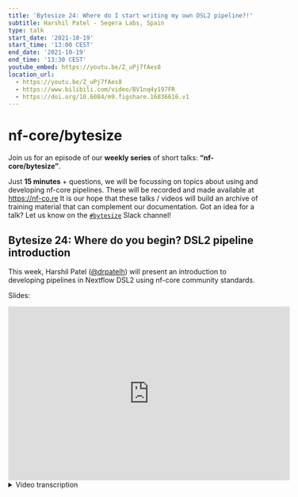 ```yaml
---
title: 'Bytesize 24: Where do I start writing my own DSL2 pipeline?!'
subtitle: Harshil Patel - Seqera Labs, Spain
type: talk
start_date: '2021-10-19'
start_time: '13:00 CEST'
end_date: '2021-10-19'
end_time: '13:30 CEST'
youtube_embed: https://youtu.be/Z_uPj7fAes8
location_url:
  - https://youtu.be/Z_uPj7fAes8
  - https://www.bilibili.com/video/BV1nq4y197FR
  - https://doi.org/10.6084/m9.figshare.16836616.v1
---
```


# nf-core/bytesize

Join us for an episode of our **weekly series** of short talks: **“nf-core/bytesize”**.

Just **15 minutes** + questions, we will be focussing on topics about using and developing nf-core pipelines.
These will be recorded and made available at <https://nf-co.re>
It is our hope that these talks / videos will build an archive of training material that can complement our documentation. Got an idea for a talk? Let us know on the [`#bytesize`](https://nfcore.slack.com/channels/bytesize) Slack channel!

## Bytesize 24: Where do you begin? DSL2 pipeline introduction

This week, Harshil Patel ([@drpatelh](http://github.com/drpatelh/)) will present an introduction to developing pipelines in Nextflow DSL2 using nf-core community standards.

Slides:

<div class="ratio ratio-16x9">
    <iframe src="https://widgets.figshare.com/articles/16836616/embed?show_title=1" width="568" height="351" allowfullscreen frameborder="0"></iframe>
</div>

<details markdown="1"><summary>Video transcription</summary>
**Note: The content has been edited for reader-friendliness**

[0:01](https://youtu.be/Z_uPj7fAes8&t=1)
(host) [...] talk which is in preparation for the big DSL2 hackathon next week and today we have Harshil Patel from Seqera Labs presenting about writing your own nf-core DSL2 pipeline. During the talk if you have any questions for Harshil please put them in the chat and I'll read them out. As a reminder this video and all the previous bytesize talks are on the YouTube channel so you can consult them there later as well and all the links are on our homepage, so please take it away Harshil.

[0:26](https://youtu.be/Z_uPj7fAes8&t=26)
Hello everyone, good afternoon and thank you for watching and joining this talk. I will be giving the 24th nf-core bytesize talk. It's just amazing how we have got this far with this many talks now. I remember when we were still setting this stuff up, but hopefully they're useful to you guys. This particular one will be about trying to deal with the exploding head that is "I've got a DSL1 pipeline or I'm comfortable with DSL1, how do I now switch to writing a DSL2 Nextflow pipeline?".

[1:08](https://youtu.be/Z_uPj7fAes8&t=68)
Nextflow, as some of you know has this new syntax called DSL2 which is a more modular syntax. It allows you to reuse components and essentially make things a bit more flexible in terms of pipeline development as well. There's loads of resources so as I mentioned we have bytesize talks, that are revolved around DSL2 pipeline development. How we are tackling DSL2 on nf-core, but there are some generic concepts there, that may be useful to you as well. If you like, in the bytesize tests there are also some guidelines and other stuff that you may be able to take away to use for your own DSL2 pipeline development in non-nf-core pipelines too. Last week, Rike, Maxime and I recorded a couple of more up-to-date talks about the pipeline structure that we have for DSL2 in the template that we maintain on nf-core tools. I just briefly went through that again in preparation for the hackathon, so people get an idea as to what these files are doing and why they're there. Another talk which was typically a 45-minute talk. By my standards, that is where I typically get with these talks. That one was more about the process of picking a module and using the various tooling that we've created, to then contribute that back to nf-core modules. There are some generic concepts there that may be useful to you to take away.

[2:43](https://youtu.be/Z_uPj7fAes8&t=163)
The first thing I would do is attempt to watch some of these talks here, and also we've got loads of documentation and guidelines on the website, that'd be worth looking at. Figuring out how to tackle DSL2 in some way philosophically, would be in comparison to the way that you would attempt to figure out how these components are put together. The smallest unit of a DSL2 pipeline will be a module. So attempting to figure out how you need to mentally create and write these modules, to structure an entire pipeline together, is quite useful. We've got these guidelines and adding new modules and some of the concepts that we've used to attempt to standardize these these modules and the syntax available on the website for you to have a look at.

[3:33](https://youtu.be/Z_uPj7fAes8&t=213)
How you convert your pipeline will obviously depend on what status it is and where you're coming from, where you're starting from. For existing nf-core pipelines a lot of the groundwork has now been done, in terms of porting our old DSL1 template to a DSL2 template and switching things around, adding tests, all the boilerplates. This is one of the big advantages of working in a community like this, because it's not just me or another person, or someone else doing this, there's an entire community contributing to this. It just makes it easier to maintain and push these changes and across an entire sway the pipelines.

[4:15](https://youtu.be/Z_uPj7fAes8&t=213)
Those starting out with existing pipelines, you just would need to merge in the template sync that you would have got via a pull request. This is automated, it's sent out when whenever we release the nf-core tools package. You would have a pull request that is sitting there, waiting to be merged in. The first thing I would do with that, is just merge that in. You may have quite a few merge conflicts, but unfortunately, because this is such a big change, you will have to wrestle with those for now. Hopefully in the future they'll get smaller and smaller as things stabilize.

[4:45](https://youtu.be/Z_uPj7fAes8&t=285)
Get the tests working again. With nf-core pipelines we insist on having test data sets for continuous integration and for local testing. It just means that whenever you update the pipeline code you can test the pipeline to make sure it's working. After you've merged in the template sync, try and get the test working again, even if it's still in a DSL1 format. Just try and get the test working again and then decide how you want to tackle the implementation, which i'll go through briefly in some of the following slides. With new nf-core pipelines we have loads of guidelines and docs. There's very small differences in the way that the template has changed between DSL1 and DSL2, in order to manage the modules aspect. More change probably has been in the way that we've siloed away some of the boilerplate code into into lib directories, to make it easier to read the code that we've got there, and to update it. More guidelines and documentations on the website. I won't go through that in detail. Have a look.

[5:46](https://youtu.be/Z_uPj7fAes8&t=346)
But most importantly, if you want to contribute a pipeline to nf-core or you're thinking of doing it - whether you start off by with a new nf-core pipeline, or you start off thinking "I'm just going to write my own pipeline but maybe I might contribute to nf-core in the future" - please come and approach us first. Because we try not to have redundancy in pipelines and it's always a community decision as to what gets in. It'd be great if you can approach this before you lay down in your code. Things can become a bit awkward, when you've written a pipeline and it's fully functional and it's in all its awesomeness, but it may not necessarily fit with what we have or what we require. In that case we don't want to disappoint you or make things difficult for everyone.

[6:34](https://youtu.be/Z_uPj7fAes8&t=394)
If you've got a non-nf-core pipeline, so for example you don't want to contribute to nf-core, you can still use the tooling that we've created. It's completely up to you and it's flexible, how you adopt the standards and the template and the different files and stuff that we've got in the template. This is simply done by using the `nf-core create` command in the nf-core tools package. It's one command, you get a bunch of boilerplate stuff, that you don't have to do yourself. If you're just looking at writing simple Nextflow pipelines this may be overkill. But if you're seriously thinking about writing your own pipeline, even to use as a reference to see how the community itself is adopting best practices, how they run github actions, use continuous integration, configuration, linting, all sorts of other stuff as well. This is very useful to have a look. Like I mentioned, I gave a talk about that last week, so you can see what it looks like and what the files in that repository are doing.

[7:28](https://youtu.be/Z_uPj7fAes8&t=448)
It also means that you can sync in the template. Whenever we do a release of nf-core tools all nf-core pipelines automatically get this sync PR. Anything we've updated in the pipeline template then gets pushed automatically to these pipelines via this sync PR. If you have created a pipeline template, or be it, whether you're not going to contribute to nf-core, then you can use the sync functionality to update your template too with that. It just it just allows you to keep up to date with the best practices and other boilerplate and bugs fixes and stuff, that the community is implementing.

[8:07](https://youtu.be/Z_uPj7fAes8&t=487)
It also means the pipeline can be contributed later. Like I said, approach us first if you are seriously thinking about it. When you use `nf-core create`, it does a few things, especially with git. There's a bit of magic there, that allows you to then contribute that pipeline to nf-core later on down the line, if you so wish to so. That's another advantage. We also have loads of other nf-core tools commands. Check it out. I won't go through them now but there's various tools for linting and other stuff that'll be useful for maintaining and developing the pipelines.

[8:44](https://youtu.be/Z_uPj7fAes8&t=524)
The first call I would recommend is to look at nf-core modules. That's our repository for wrapper scripts, essentially, or DSL2 modules. It's been developing immensely well. We've got six to seven contributors. We've almost got to 300 modules now, which after the hackathon, I imagine, will completely surpass that. It's just a repository for standardized module wrapper scripts for individual tools like fastqc, or trim galore, that you can just pull and use directly in your pipelines. You don't need to go through the effort of writing these modules. It saves a lot of work and this fits in with the ethos of Nextflow DSL2 as well. It's constantly evolving. I won't say that it's completely stable, because it's not. I would say however that we're constantly making it better and trying to shift towards using as Nextflow-esque language and approaches as possible. So check it out!

[9:47](https://youtu.be/Z_uPj7fAes8&t=587)
To add to that, we've got loads of tools that we've added in nf-core tools, specifically to deal with modules. I've listed them here. You can list modules, install them, update, and all sorts of other functionalities. Some of this I refer to in the other pre-hackathon talk about contributing to nf-core modules, that I gave last week. The link was in the first slide.

[10:10](https://youtu.be/Z_uPj7fAes8&t=610)
We plan to have subworkflows in the future. For those of you that don't know what a subworkflow is, it is essentially a chain of modules. A module is a unit of DSL2, let's say where you've got FastQC that runs on a single sample and performs a particular task. However you can chain these together so you can run FastQC and adapter trimming after that as a subworkflow. Then you get a larger chain of modules, that you can then just plug into a pipeline, without having to individually chain them together. This is the true power of DSL2.

[10:48](https://youtu.be/Z_uPj7fAes8&t=648)
How we make subworkflow shareable and reusable across pipelines is going to be a real test, because we'll have to figure out a few other things. We plan to tackle some of this at the hackathon next week and maybe - as you can see we've got an nf-core modules command - we'll probably have an nf-core subworkflows command, that will install all of the module dependencies, as well as the subworkflow, wherever it needs to be installed. All you really have to do is include it in your pipeline.

[11:16](https://youtu.be/Z_uPj7fAes8&t=676)
Getting started, I would probably start by looking at existing pipelines that have done this. I'm pointing to nf-core pipelines here, because it's what we know, it's what we've done. There's a full list. If you click on that link there, there's a DSL2 tab on the pipeline health page on the website, that allows you to look at other example pipelines, if they're more applicable to you. I think most importantly is setting up a nice test data set. We try and tackle that right at the beginning. It's always good to test your pipeline right from the offset. It also means that other people can collaborate on the pipeline with you and you can identify bugs and issues and pull requests or locally, that you can fix, whilst developing the pipeline together.

[12:05](https://youtu.be/Z_uPj7fAes8&t=725)
I would say it's incredibly vital to have a nice minimal test data set that you can use. This becomes important when your people just want to test the pipeline on their own infrastructures, for example. This minimal test data set is independent of the samples they're using and so you know the test data sets should be working and it allows you to rule out other issues with infrastructure and such, when using Nextflow.

[12:30](https://youtu.be/Z_uPj7fAes8&t=750)
Compiling list of modules. This is quite an obvious point, but you need to know what modules you have. We've got loads on nf-core modules, like I said we've got already got about 300 of them. A lot of this work has probably already been done for you. That's not to say, we wouldn't like your contributions there too, because then it just means it's done for someone else as well. Hopefully at some point we'll get to a point where... a majority at the moment is quite genomics focused, but hopefully we'll be getting other modules in there, from other life science areas as well.

[12:30](https://youtu.be/Z_uPj7fAes8&t=750)
Find and recycle sub-workflows. We're still working on this, or adding this to nf-core modules, or having a separate repository, maybe nf-core sub-workflows for this. These are at the moment within pipelines like rnaseq. The sub-workflows folder. You can have a look in and see if there's anything you'd like to reuse from there or from anywhere else. At the moment it's a manual process but hopefully we will automate this in the future. How you do this and collaborate on these modules depends entirely on how you want to develop the pipeline. You could create a list of modules as separate issues and then work your way through those or you could create a project board, like Sarek has done, which I will show you in the next slide, or maybe the side after. You can collaborate and tick these off the list, eventually, whilst you're developing the pipeline.

[13:54](https://youtu.be/Z_uPj7fAes8&t=834)
In terms of implementation I think it's we've built like I said we've built a lot of these tools so nf-core modules create is an is an example of this it just takes a vanilla module template with loads of to-do statements and other things in there that are really useful for newbies and beginners and also just as a reminder to make sure that you filled in the correct bits in the file and so it has a load of to-do statements within this particular template when you run nf-core modules create it just replaces the name of the module that you'd like to create within this template and so then you have to go about then replacing the bits you want in order to finesse and add your module or create a module some of this stuff again I went through in that contributing to nf-core modules talk so please do have a look at that and you'll get an idea as to as to how that can that can work and you can do that for both local modules ones you don't want to contribute to any module or ones that you do reuse biocontainers the biocontainers are essentially con bioconda packages built within both singularity and docker containers it's an awesome resource that we've been using almost exclusively for all of our modules and it just means that you can you get a docker container and a singularity container for free we don't have to maintain anything if someone adds a new bioconda package we get that as a container for free and so reusing this is is nice because then it just gives you this option and of not having to host and maintain this yourselves so passing sample information around is also quite important you need to figure out the flow of your pipeline typically what you would do is have you'd have different values in a channel for different sample attributes but this gets a bit complicated when you want to when you want to generalize a module and so the best way to do that is to put all of this sample information into what's called what we have called a meta map and so then you can have as many it's like a python dictionary you can have as many attributes within there and pass that through a pipeline and that also means you can reuse existing modules and nfo modules and so on and still have access to that meta within your pipeline context so how you do that you use also something you need to think about try and stick to a single syntax convention so we obviously have our own but whatever you do whether you want to develop your own just stick to a single syntax convention because it just makes things consistently easier to maintain and to update over time when you change that syntax or that convection convention there's enough you can reuse what we've done a lot of people are and the caveat there is that it's constantly evolving so you know it's something you have to keep on top of but I don't think that's a bad thing personally because everything changes everything evolves and please write your modules in a way that they can be reused that's the true power of all of this and that just means that someone you know either whether you contribute them to nfo modules or whether you write them and keep them locally within your pipeline it just means other people can just pull that module straight away and reuse that reuse it without having to do much there are various different approaches so in terms of how you tackle the implementation I particularly prefer the bottom-up approach where you have your main script it's just completely DSL one you essentially just comment out the whole thing and start adding one by one each of these modules into the pipeline it just allows you to test every step of the way and also there's other things around the way that you pass channels and and manipulate channels to these modules that it allows you to do quite interactively whilst you're developing the pipeline and this is what what I prefer I'm doing but there are other approaches so for example there's a couple of links to issues there where we've been creating a list of modules that you can see on the right here and that we worked our way through and this can like I said the individual issues or you can create a project board which is what that and of course eric link there will take you to you can do a top-down approach where you write your modules first and then stitch the pipeline together there may be caveats in the way that you do that it's not impossible so I think praveen done that and maxine done that with nf-core our neighbour where they wrote the modules and then stitch the pipelines together and there are a couple of caveats in terms of the way that you may need to update modules whilst you're then developing the pipeline because you've already written them and so you may need to change them to fit into the pipeline and stuff but it's still a valid and plausible approach we will be changing the syntax that we're using for DSL2 very soon hopefully we're moving to a more next to a native syntax and i've provided a brief description of this in the contributors to modules talk at that particular time if you want to skip through to it so I won't go through this in any detail but the information is there and hopefully what this means is it will make it will make the adoption and usage of these modules even more widely accessible because we'd be using a native Nextflow syntax and that just removes things like the functions file and other things that have been a bit of an issue in terms of customization so yeah watch this space things are evolving but again everything will be updated and hopefully you'll be able to keep on top so this is something again that we'll probably be discussing and trying to iron out like that if you need to get in touch slack there's the modules channel on there we have a DSL2 pipelines channel somewhere as well I can't remember what it's called now james will probably tell you when you finish but we've got we've got another channel for those that are DSL2 conversion channel or something like that for people that are interested in knowing more about the conversion process github twitter youtube reach out however and join the community join the slack workspace there's a lot of information to be gained there and it's and it's ridiculously easy to join so even if you're just lurking in the background you'll be surprised how you can just sieve up the knowledge thank you to everyone in both communities nf-core Nextflow bioconda biocontainers my new workload sakira labs an awesome bunch of people and that I will be seeing in mayorka tomorrow please don't jim said and we have a hand hackathon next on the 27th 29th which has partly been mentioned a few times now so if you haven't signed up I think the sign up is still open but I look forward to seeing you there thank you thank you very much so yeah the channel you were talking to talking about is slack channel is DSL2 transition there you go that's it so are there any questions you need to post them on zoom or the slack chat anything well I guess that's it for today of course we have the hackathon next week and that will be in gathertown as well so it'd be a very nice interactive environment so I'm sure you can come by and ask our questions then but otherwise we do have a bytesize talk next week from daniel straub talking about nf-core/ampliseq this will be normal time one o'clock cet on tuesdays and then like kashal said we have the hackathon wednesday to Friday next week.

</details>
